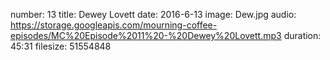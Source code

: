 number: 13
title: Dewey Lovett
date: 2016-6-13
image: Dew.jpg
audio: https://storage.googleapis.com/mourning-coffee-episodes/MC%20Episode%2011%20-%20Dewey%20Lovett.mp3
duration: 45:31
filesize: 51554848 
